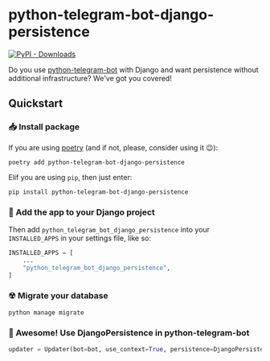 # python-telegram-bot-django-persistence
[![PyPI - Downloads](https://img.shields.io/pypi/dm/python-telegram-bot-django-persistence?style=for-the-badge)]()

Do you use [python-telegram-bot](https://github.com/python-telegram-bot/python-telegram-bot) with Django
and want persistence without additional infrastructure? We've got you covered!

## Quickstart

### 📥 Install package
If you are using [poetry](https://python-poetry.org) (and if not, please, consider using it 😉):
```shell
poetry add python-telegram-bot-django-persistence
```

Elif you are using `pip`, then just enter:
```shell
pip install python-telegram-bot-django-persistence
```

### 🔌 Add the app to your Django project
Then add `python_telegram_bot_django_persistence` into your `INSTALLED_APPS` in your settings file, like so:

```python
INSTALLED_APPS = [
    ...
    "python_telegram_bot_django_persistence",
]
```

### ☢ Migrate your database
```shell
python manage migrate
```

### 🌟 Awesome! Use DjangoPersistence in python-telegram-bot
```python
updater = Updater(bot=bot, use_context=True, persistence=DjangoPersistence())
```
